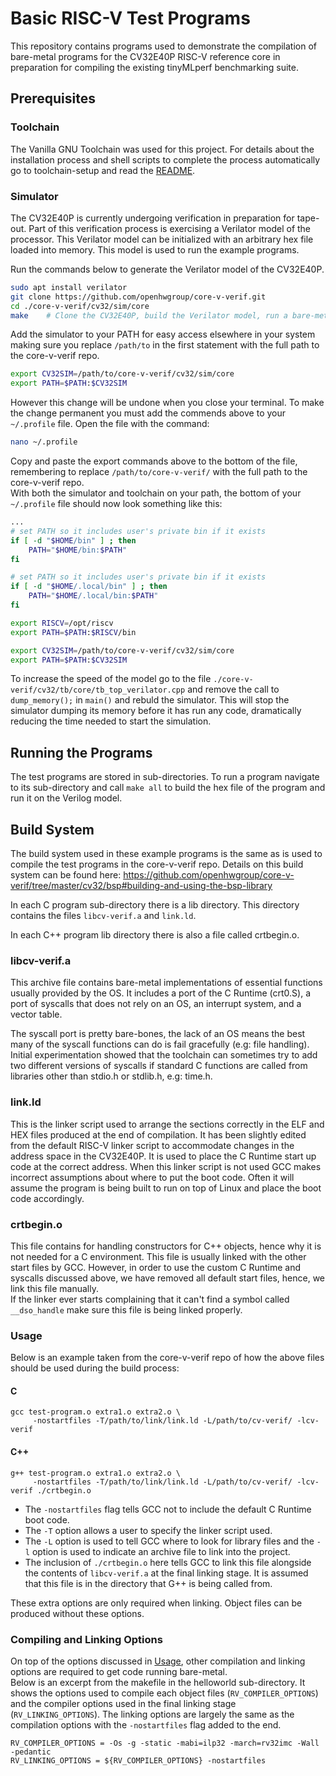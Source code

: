 # Basic RISC-V Test Programs

This repository contains programs used to demonstrate the compilation of bare-metal programs for the CV32E40P RISC-V reference core in preparation for compiling the existing tinyMLperf benchmarking suite.

## Prerequisites
### Toolchain
The Vanilla GNU Toolchain was used for this project. For details about the installation process and shell scripts to complete the process automatically go to toolchain-setup and read the [README](toolchain-setup/README.md).

### Simulator
The CV32E40P is currently undergoing verification in preparation for tape-out.
Part of this verification process is exercising a Verilator model of the processor.
This Verilator model can be initialized with an arbitrary hex file loaded into memory. 
This model is used to run the example programs.

Run the commands below to generate the Verilator model of the CV32E40P.

```bash
sudo apt install verilator
git clone https://github.com/openhwgroup/core-v-verif.git
cd ./core-v-verif/cv32/sim/core
make    # Clone the CV32E40P, build the Verilator model, run a bare-metal hello-world example
```

Add the simulator to your PATH for easy access elsewhere in your system making sure you replace `/path/to` in the first statement with the full path to the core-v-verif repo.

```bash
export CV32SIM=/path/to/core-v-verif/cv32/sim/core
export PATH=$PATH:$CV32SIM
```

However this change will be undone when you close your terminal. To make the change permanent you must add the commends above to your `~/.profile` file.
Open the file with the command:
```bash
nano ~/.profile
```
Copy and paste the export commands above to the bottom of the file, remembering to replace `/path/to/core-v-verif/` with the full path to the core-v-verif repo.  
With both the simulator and toolchain on your path, the bottom of your `~/.profile` file should now look something like this:
```bash
...
# set PATH so it includes user's private bin if it exists
if [ -d "$HOME/bin" ] ; then
    PATH="$HOME/bin:$PATH"
fi

# set PATH so it includes user's private bin if it exists
if [ -d "$HOME/.local/bin" ] ; then
    PATH="$HOME/.local/bin:$PATH"
fi

export RISCV=/opt/riscv
export PATH=$PATH:$RISCV/bin

export CV32SIM=/path/to/core-v-verif/cv32/sim/core
export PATH=$PATH:$CV32SIM
```

To increase the speed of the model go to the file `./core-v-verif/cv32/tb/core/tb_top_verilator.cpp` and remove the call to `dump_memory();` in `main()` and rebuld the simulator. This will stop the simulator dumping its memory before it has run any code, dramatically reducing the time needed to start the simulation. 

## Running the Programs
The test programs are stored in sub-directories. To run a program navigate to its sub-directory and call `make all` to build the hex file of the program and run it on the Verilog model. 

## Build System 
The build system used in these example programs is the same as is used to compile the test programs in the core-v-verif repo. 
Details on this build system can be found here:
https://github.com/openhwgroup/core-v-verif/tree/master/cv32/bsp#building-and-using-the-bsp-library

In each C program sub-directory there is a lib directory.
This directory contains the files `libcv-verif.a` and `link.ld`.

In each C++ program lib directory there is also a file called crtbegin.o.

### libcv-verif.a
This archive file contains bare-metal implementations of essential functions usually provided by the OS. 
It includes a port of the C Runtime (crt0.S), a port of syscalls that does not rely on an OS, an interrupt system, and a vector table.  

The syscall port is pretty bare-bones, the lack of an OS means the best many of the syscall functions can do is fail gracefully (e.g: file handling). 
Initial experimentation showed that the toolchain can sometimes try to add two different versions of syscalls if standard C functions are called from libraries other than stdio.h or stdlib.h, e.g: time.h.

### link.ld
This is the linker script used to arrange the sections correctly in the ELF and HEX files produced at the end of compilation. It has been slightly edited from the default RISC-V linker script to accommodate changes in the address space in the CV32E40P.
It is used to place the C Runtime start up code at the correct address. 
When this linker script is not used GCC makes incorrect assumptions about where to put the boot code. Often it will assume the program is being built to run on top of Linux and place the boot code accordingly.

### crtbegin.o
This file contains for handling constructors for C++ objects, hence why it is not needed for a C environment. 
This file is usually linked with the other start files by GCC. 
However, in order to use the custom C Runtime and syscalls discussed above, we have removed all default start files, hence, we link this file manually.  
If the linker ever starts complaining that it can't find a symbol called `__dso_handle` make sure this file is being linked properly.

### Usage 
Below is an example taken from the core-v-verif repo of how the above files should be used during the build process:  

#### C
```
gcc test-program.o extra1.o extra2.o \
     -nostartfiles -T/path/to/link/link.ld -L/path/to/cv-verif/ -lcv-verif
```

#### C++
```
g++ test-program.o extra1.o extra2.o \
     -nostartfiles -T/path/to/link/link.ld -L/path/to/cv-verif/ -lcv-verif ./crtbegin.o
```


* The `-nostartfiles` flag tells GCC not to include the default C Runtime boot code.  
* The `-T` option allows a user to specify the linker script used.  
* The `-L` option is used to tell GCC where to look for library files and the `-l` option is used to indicate an archive file to link into the project.  
* The inclusion of `./crtbegin.o` here tells GCC to link this file alongside the contents of `libcv-verif.a` at the final linking stage. It is assumed that this file is in the directory that G++ is being called from.

These extra options are only required when linking. Object files can be produced without these options. 

### Compiling and Linking Options
On top of the options discussed in [Usage](#usage), other compilation and linking options are required to get code running bare-metal.  
Below is an excerpt from the makefile in the helloworld sub-directory.
It shows the options used to compile each object files (`RV_COMPILER_OPTIONS`) and the compiler options used in the final linking stage (`RV_LINKING_OPTIONS`). 
The linking options are largely the same as the compilation options with the `-nostartfiles` flag added to the end. 

```make
RV_COMPILER_OPTIONS = -Os -g -static -mabi=ilp32 -march=rv32imc -Wall -pedantic 
RV_LINKING_OPTIONS = ${RV_COMPILER_OPTIONS} -nostartfiles
```


